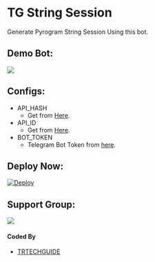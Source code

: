 # TG String Session
Generate Pyrogram String Session Using this bot.

## Demo Bot:
<a href="https://telegram.dog/StringSessiongenslbot"><img src="https://img.shields.io/badge/Telegram-Bot-blue.svg?logo=telegram"></a>

## Configs:
- API_HASH
  - Get from [Here](https://my.telegram.org).
- API_ID
  - Get from [Here](https://my.telegram.org).
- BOT_TOKEN
  - Telegram Bot Token from [here](https://telegram.dog/BotFather).

## Deploy Now:
[![Deploy](https://www.herokucdn.com/deploy/button.svg)](https://heroku.com/deploy?template=https://github.com/TR-TECH-GUIDE/string-session-generator-bot/tree/main)

## Support Group:
<a href="https://telegram.dog/Ns_Bot_supporters"><img src="https://img.shields.io/badge/Telegram-Join%20Telegram%20Group-blue.svg?logo=telegram"></a>

#### Coded By
- [TRTECHGUIDE](https://github.com/TR-TECH-GUIDE)
